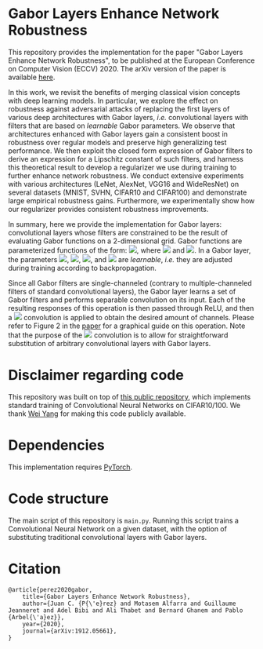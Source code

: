 # Gabor Layers Enhance Network Robustness
This repository provides the implementation for the paper "Gabor Layers Enhance Network Robustness", to be published at the European Conference on Computer Vision (ECCV) 2020. The arXiv version of the paper is available [here](https://arxiv.org/abs/1912.05661).

In this work, we revisit the benefits of merging classical vision concepts with deep learning models. In particular, we explore the effect on robustness against adversarial attacks of replacing the first layers of various deep architectures with Gabor layers, _i.e._ convolutional layers with filters that are based on *learnable* Gabor parameters. We observe that architectures enhanced with Gabor layers gain a consistent boost in robustness over regular models and preserve high generalizing test performance. We then exploit the closed form expression of Gabor filters to derive an expression for a Lipschitz constant of such filters, and harness this theoretical result to develop a regularizer we use during training to further enhance network robustness. We conduct extensive experiments with various architectures (LeNet, AlexNet, VGG16 and WideResNet) on several datasets (MNIST, SVHN, CIFAR10 and CIFAR100) and demonstrate large empirical robustness gains. Furthermore, we experimentally show how our regularizer provides consistent robustness improvements.

In summary, here we provide the implementation for Gabor layers: convolutional layers whose filters are constrained to be the result of evaluating Gabor functions on a 2-dimensional grid. Gabor functions are parameterized functions of the form: <img src="https://render.githubusercontent.com/render/math?math=G_{\theta}(x', y'; \sigma, \gamma, \lambda, \psi) :=  e^{-\: (x'^2 + \gamma^2 y'^2)/\sigma^2} \: \cos(\lambda x' + \psi)">, where <img src="https://render.githubusercontent.com/render/math?math=x' = x\cos\theta - y\sin\theta"> and <img src="https://render.githubusercontent.com/render/math?math=y' = x\sin\theta + y\cos\theta">. In a Gabor layer, the parameters <img src="https://render.githubusercontent.com/render/math?math=\sigma">, <img src="https://render.githubusercontent.com/render/math?math=\gamma">, <img src="https://render.githubusercontent.com/render/math?math=\lambda">, and <img src="https://render.githubusercontent.com/render/math?math=\psi"> are *learnable*, _i.e._ they are adjusted during training according to backpropagation.

Since all Gabor filters are single-channeled (contrary to multiple-channeled filters of standard convolutional layers), the Gabor layer learns a set of Gabor filters and performs separable convolution on its input. Each of the resulting responses of this operation is then passed through ReLU, and then a <img src="https://render.githubusercontent.com/render/math?math=1\times1"> convolution is applied to obtain the desired amount of channels. Please refer to Figure 2 in the [paper](https://arxiv.org/abs/1912.05661) for a graphical guide on this operation. Note that the purpose of the <img src="https://render.githubusercontent.com/render/math?math=1\times1"> convolution is to allow for straightforward substitution of arbitrary convolutional layers with Gabor layers.

# Disclaimer regarding code
This repository was built on top of [this public repository](https://github.com/bearpaw/pytorch-classification), which implements standard training of Convolutional Neural Networks on CIFAR10/100. We thank [Wei Yang](https://github.com/bearpaw) for making this code publicly available.

# Dependencies
This implementation requires [PyTorch](https://pytorch.org/).

# Code structure
The main script of this repository is `main.py`. Running this script trains a Convolutional Neural Network on a given dataset, with the option of substituting traditional convolutional layers with Gabor layers.

# Citation
```
@article{perez2020gabor,
    title={Gabor Layers Enhance Network Robustness},
    author={Juan C. {P{\'e}rez} and Motasem Alfarra and Guillaume Jeanneret and Adel Bibi and Ali Thabet and Bernard Ghanem and Pablo {Arbel{\'a}ez}},
    year={2020},
    journal={arXiv:1912.05661},
}
```
